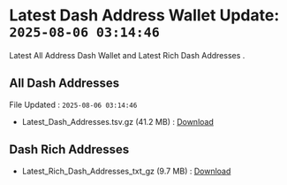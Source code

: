 # Latest Dash Address Wallet Update: `2025-08-06 03:14:46`

Latest All Address Dash Wallet and Latest Rich Dash Addresses .

## All Dash Addresses

File Updated : `2025-08-06 03:14:46`

- Latest_Dash_Addresses.tsv.gz (41.2 MB) : [Download](https://github.com/Pymmdrza/Rich-Address-Wallet/releases/tag/Dash)

## Dash Rich Addresses

- Latest_Rich_Dash_Addresses_txt_gz (9.7 MB) : [Download](https://github.com/Pymmdrza/Rich-Address-Wallet/releases/tag/Dash)
